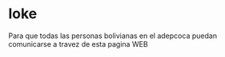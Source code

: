 # loke
Para que todas las personas bolivianas en el adepcoca puedan comunicarse a travez de esta pagina WEB
